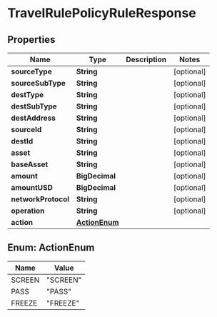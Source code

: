 

# TravelRulePolicyRuleResponse


## Properties

| Name | Type | Description | Notes |
|------------ | ------------- | ------------- | -------------|
|**sourceType** | **String** |  |  [optional] |
|**sourceSubType** | **String** |  |  [optional] |
|**destType** | **String** |  |  [optional] |
|**destSubType** | **String** |  |  [optional] |
|**destAddress** | **String** |  |  [optional] |
|**sourceId** | **String** |  |  [optional] |
|**destId** | **String** |  |  [optional] |
|**asset** | **String** |  |  [optional] |
|**baseAsset** | **String** |  |  [optional] |
|**amount** | **BigDecimal** |  |  [optional] |
|**amountUSD** | **BigDecimal** |  |  [optional] |
|**networkProtocol** | **String** |  |  [optional] |
|**operation** | **String** |  |  [optional] |
|**action** | [**ActionEnum**](#ActionEnum) |  |  |



## Enum: ActionEnum

| Name | Value |
|---- | -----|
| SCREEN | &quot;SCREEN&quot; |
| PASS | &quot;PASS&quot; |
| FREEZE | &quot;FREEZE&quot; |



